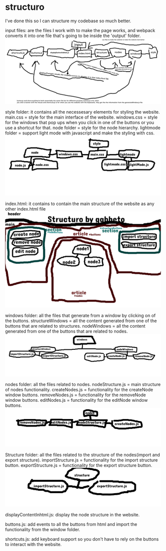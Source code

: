 # structuro
I've done this so I can structure my codebase so much better.

input files: are the files I work with to make the page works, and webpack converts it into one file that's going to be inside the 'output' folder.
![Alt text](/images/inputStructure.png "visual representation of Input folder")

style folder:
it contains all the necessesary elements for styling the website.
main.css = style for the main interface of the website.
windows.css = style for the windows that pop ups when you click in one of the buttons or you use a shortcut for that.
node folder = style for the node hierarchy.
lightmode folder = support light mode with javascript and make the styling with css.
![Alt text](/images/styleFolder.png "visual representation of Style folder")


index.html:
it contains to contain the main structure of the website as any other index.html file
![Alt text](/images/htmlStructure.png "visual representation of html file")



windows folder:
all the files that generate from a window by clicking on of the buttons.
structureWindows = all the content generated from one of the buttons that are related to structures.
nodeWindows = all the content generated from one of the buttons that are related to nodes. 
![Alt text](/images/windowFolder.png "visual representation of window folder")

nodes folder:
all the files related to nodes. 
nodeStructure.js = main structure of nodes functionality.
createNodes.js = functionality for the createNode window buttons.
removeNodes.js = functionality for the removeNode window buttons.
editNodes.js = functionality for the editNode window buttons.
![Alt text](/images/nodesFolder.png "visual representation of nodes folder")



Structure folder:
all the files related to the structure of the nodes(import and export structure). 
importStructure.js = functionality for the import structure button.
exportStructure.js = functionality for the export structure button.
![Alt text](/images/structureFolder.png "visual representation of the structure folder")





displayContentInhtml.js:
display the node structure in the website.

buttons.js:
add events to all the buttons from html and import the functionality from the window folder.

shortcuts.js:
add keyboard support so you don't have to rely on the buttons to interact with the website.


